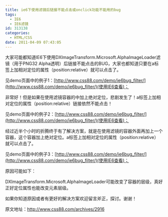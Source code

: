 ```yaml
---
title: ie6下使用滤镜后链接不能点击或onclick功能不能用的bug
tags:
  - IE6
  - IE6滤镜
id: 313138
categories:
  - HTML/CSS
date: 2011-04-09 07:43:05
---
```


大家可能都知道IE6下使用DXImageTransform.Microsoft.AlphaImageLoader滤镜（用于PNG32 Alpha透明）后链接不能点击的BUG，大家也都知道只要在a标签上加相对定位的属性（position:relative）就可以点击了。

见demo页面中的例子1：[http://www.css88.com/demo/ie6bug_filter/](http://www.css88.com/demo/ie6bug_filter/)(使用IE6查看)；

非常好！但是如果在使用滤镜容器的中加上绝对定位，悲剧发生了！a标签上加相对定位的属性（position:relative）链接依然不能点击！

见demo页面中的例子2：[http://www.css88.com/demo/ie6bug_filter/](http://www.css88.com/demo/ie6bug_filter/)(使用IE6查看)；

经过近半个小时的折腾终于有了解决方案，就是在使用滤镜的容器外面再加上一个容器，这个容器加上绝对定位。a标签上加相对定位的属性（position:relative）就可以点击了。

见demo页面中的例子3：[http://www.css88.com/demo/ie6bug_filter/](http://www.css88.com/demo/ie6bug_filter/)(使用IE6查看)；

原因可能如下：

DXImageTransform.Microsoft.AlphaImageLoader可能改变了容器的层级，真好正好定位属性也能改变元素层级。

如果你知道原因或者有更好的解决方案欢迎留言斧正，探讨。谢谢！

原文地址：http://www.css88.com/archives/2916